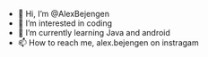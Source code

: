 - 👋 Hi, I’m @AlexBejengen
- 👀 I’m interested in coding
- 🌱 I’m currently learning Java and android
- 📫 How to reach me, alex.bejengen on instragam

<!---
AlexBejengen/AlexBejengen is a ✨ special ✨ repository because its `README.md` (this file) appears on your GitHub profile.
You can click the Preview link to take a look at your changes.
--->
